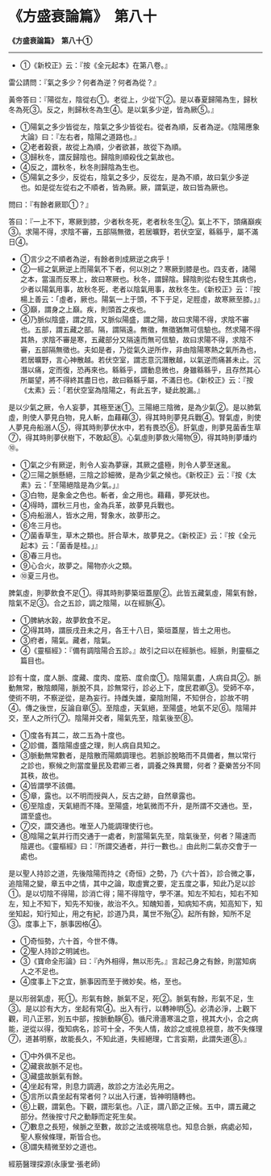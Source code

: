 # 《方盛衰論篇》　第八十



**《方盛衰論篇》　第八十①**


---
- ①《新校正》云：『按《全元起本》在第八卷。』


雷公請問：『氣之多少？何者為逆？何者為從？』


黃帝答曰：『陽從左，陰從右①。老從上，少從下②。是以春夏歸陽為生，歸秋冬為死③。反之，則歸秋冬為生④。是以氣多少逆，皆為厥⑤。』
- ①陽氣之多少皆從左，陰氣之多少皆從右。從者為順，反者為逆。《陰陽應象大論》曰：『左右者，陰陽之道路也。』
- ②老者榖衰，故從上為順，少者欲甚，故從下為順。
- ③歸秋冬，謂反歸陰也。歸陰則順殺伐之氣故也。
- ④反之，謂秋冬，秋冬則歸陰為生也。
- ⑤陽氣之多少，反從右，陰氣之多少，反從左，是為不順，故曰氣少多逆也。如是從左從右之不順者，皆為厥。厥，謂氣逆，故曰皆為厥也。


問曰：『有餘者厥耶①？』


答曰：『一上不下，寒厥到膝，少者秋冬死，老者秋冬生②。氣上不下，頭痛巔疾③。求陽不得，求陰不審，五部隔無徵，若居曠野，若伏空室，緜緜乎，屬不滿日④。
- ①言少之不順者為逆，有餘者則成厥逆之病乎！
- ②一經之氣厥逆上而陽氣不下者，何以別之？寒厥到膝是也。四支者，諸陽之本，當溫而反寒上，故曰寒厥也。秋冬，謂歸陰。歸陰則從右發生其病也，少者以陽氣用事，故秋冬死，老者以陰氣用事，故秋冬生。《新校正》云：『按楊上善云：「虛者，厥也。陽氣一上于頭，不下于足，足脛虛，故寒厥至膝。」』
- ③巔，謂身之上巔。疾，則頭首之疾也。
- ④乃脈似陰盛，謂之陰，又脈似陽盛，謂之陽，故曰求陽不得，求陰不審也。五部，謂五藏之部。隔，謂隔遠。無徵，無徵猶無可信驗也。然求陽不得其熱，求陰不審是寒，五藏部分又隔遠而無可信驗，故曰求陽不得，求陰不審，五部隔無徵也。夫如是者，乃從氣久逆所作，非由陰陽寒熱之氣所為也，若居曠野，言心神散越。若伏空室，謂志意沉潛散越，以氣逆而痛甚未止。沉潛以痛，定而復，恐再來也。緜緜乎，謂動息微也，身雖緜緜乎，且存然其心所屬望，將不得終其盡日也，故曰緜緜乎屬，不滿日也。《新校正》云：『按《太素》云：「若伏空室為陰陽之，有此五字，疑此脫漏。』


是以少氣之厥，令人妄夢，其極至迷①。三陽絕三陰微，是為少氣②。是以肺氣虛，則使人夢見白物，見人斬，血藉藉③，得其時則夢見兵戰④。腎氣虛，則使人夢見舟船溺人⑤，得其時則夢伏水中，若有畏恐⑥。肝氣虛，則夢見菌香生草⑦，得其時則夢伏樹下，不敢起⑧。心氣虛則夢救火陽物⑨，得其時則夢燔灼⑩。
- ①氣之少有厥逆，則令人妄為夢寐，其厥之盛極，則令人夢至迷亂。
- ②三陽之脈懸絕，三陰之診細微，是為少氣之候也。《新校正》云：『按《太素》云：「至陽絕陰是為少氣。」』
- ③白物，是象金之色也。斬者，金之用也。藉藉，夢死狀也。
- ④得時，謂秋三月也，金為兵革，故夢見兵戰也。
- ⑤舟船溺人，皆水之用，腎象水，故夢形之。
- ⑥冬三月也。
- ⑦菌香草生，草木之類也。肝合草木，故夢見之。《新校正》云：『按《全元起本》云：「菌香是桂。」』
- ⑧春三月也。
- ⑨心合火，故夢之。陽物亦火之類。
- ⑩夏三月也。


脾氣虛，則夢飲食不足①。得其時則夢築垣蓋屋②。此皆五藏氣虛，陽氣有餘，陰氣不足③。合之五診，調之陰陽，以在經脈④。
- ①脾納水榖，故夢飲食不足。
- ②得其時，謂辰戌丑未之月，各王十八日，築垣蓋屋，皆土之用也。
- ③府者，陽氣。藏者，陰氣。
- ④《靈樞經》：『備有調陰陽合五診。』故引之曰以在經脈也。經脈，則靈樞之篇目也。


診有十度，度人脈、度藏、度肉、度筋、度俞度①。陰陽氣盡，人病自具②。脈動無常，散陰頗陽，脈脫不具，診無常行，診必上下，度民君卿③。受師不卒，使術不明，不察逆從，是為妄行。持雌失雄，棄陰附陽，不知併合，診故不明④。傳之後世，反論自章⑤。至陰虛，天氣絕，至陽盛，地氣不足⑥。陰陽并交，至人之所行⑦。陰陽并交者，陽氣先至，陰氣後至⑧。
- ①度各有其二，故二五為十度也。
- ②診備，蓋陰陽虛盛之理，則人病自具知之。
- ③脈動無常數者，是陰散而陽頗調理也。若脈診脫略而不具備者，無以常行之診也，察候之則當度量民及君卿三者，調養之殊異爾，何者？憂樂苦分不同其秩，故也。
- ④皆謂學不該備。
- ⑤章，露也。以不明而授與人，反古之跡，自然章露也。
- ⑥至陰虛，天氣絕而不降。至陽盛，地氣微而不升，是所謂不交通也。至，謂至盛也。
- ⑦交，謂交通也。唯至人乃能調理使行也。
- ⑧陰陽之氣并行而交通于一處者，則當陽氣先至，陰氣後至，何者？陽速而陰遲也。《靈樞經》曰：『所謂交通者，并行一數也。』由此則二氣亦交會于一處也。


是以聖人持診之道，先後陰陽而持之《奇恒》之勢，乃《六十首》，診合微之事，追陰陽之變，章五中之情，其中之論，取虛實之要，定五度之事，知此乃足以診①。是以切陰不得陽，診消亡得；陽不得陰守，學不湛。知左不知右，知右不知左，知上不知下，知先不知後，故治不久。知醜知善，知病知不病，知高知下，知坐知起，知行知止，用之有紀，診道乃具，萬世不殆②。起所有餘，知所不足③。度事上下，脈事因格④。
- ①奇恒勢，六十首，今世不傳。
- ②聖人持診之明誡也。
- ③《寶命全形論》曰：『內外相得，無以形先。』言起己身之有餘，則當知病人之不足也。
- ④度事上下之宜，脈事因而至于微妙矣。格，至也。


是以形弱氣虛，死①。形氣有餘，脈氣不足，死②。脈氣有餘，形氣不足，生③。是以診有大方，坐起有常④。出入有行，以轉神明⑤。必清必淨，上觀下觀，司八正邪，別五中部，按脈動靜⑥。循尺滑濇寒溫之意，視其大小，合之病能，逆從以得，復知病名，診可十全，不失人情，故診之或視息視意，故不失條理⑦，道甚明察，故能長久，不知此道，失經絕理，亡言妄期，此謂失道⑧。』
- ①中外俱不足也。
- ②藏衰故脈不足也。
- ③藏盛故脈氣有餘。
- ④坐起有常，則息力調適，故診之方法必先用之。
- ⑤言所以貴坐起有常者何？以出入行運，皆神明隨轉也。
- ⑥上觀，謂氣色。下觀，謂形氣也。八正，謂八節之正候。五中，謂五藏之部分。然後按寸尺之動靜而定死生矣。
- ⑦數息之長短，候脈之至數，故診之法或視喘息也。知息合脈，病處必知，聖人察候條理，斯皆合也。
- ⑧謂失精微至妙之道也。


經筋醫理探源(永康堂‧張老師)


